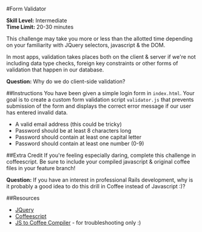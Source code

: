 #Form Validator

__Skill Level:__ Intermediate  
__Time Limit:__ 20-30 minutes

This challenge may take you more or less than the allotted time depending on your familiarity with JQuery selectors, javascript & the DOM.

In most apps, validation takes places both on the client & server if we're not including data type checks, foreign key constraints or other forms of validation that happen in our database. 

__Question:__ Why do we do client-side validation?

##Instructions
You have been given a simple login form in `index.html`. Your goal is to create a custom form validation script `validator.js` that prevents submission of the form and displays the correct error message if our user has entered invalid data. 

 - A valid email address (this could be tricky)
 - Password should be at least 8 characters long
 - Password should contain at least one capital letter
 - Password should contain at least one number (0-9)

##Extra Credit
If you're feeling especially daring, complete this challenge in coffeescript. Be sure to include your compiled javascript & original coffee files in your feature branch!

__Question:__ If you have an interest in professional Rails development, why is it probably a good idea to do this drill in Coffee instead of Javascript :)?

##Resources
- [JQuery](https://api.jquery.com/)  
- [Coffeescript](http://coffeescript.org/)  
- [JS to Coffee Compiler](http://js2coffee.org/) - for troubleshooting only :)
